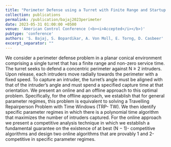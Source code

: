 ```yaml
---
title: "Perimeter Defense using a Turret with Finite Range and Startup Times"
collection: publications
permalink: /publication/bajaj2023perimeter
date: 2023-05-31 01:00:00 +0500
venue: 'American Control Conference (<b><i>Accepted</i></b>)'
pubtype: 'conference'
authors: 'S. Bajaj, S. Bopardikar, A. Von Moll, E. Torng, D. Casbeer'
excerpt_separator: ""
---
```

We consider a perimeter defense problem in a planar conical environment comprising a single turret that has a finite range and non-zero service time. The turret seeks to defend a concentric perimeter against N ≥ 2 intruders. Upon release, each intruders move radially towards the perimeter with a fixed speed. To capture an intruder, the turret’s angle must be aligned with that of the intruder’s angle and must spend a specified capture time at that orientation. We present an online and an offline approach to this optimal problem. Specifically, for the offline approach, we establish that for general parameter regimes, this problem is equivalent to solving a Travelling Repairperson Problem with Time Windows (TRP- TW). We then identify specific parameter regimes in which there is a polynomial time algorithm that maximizes the number of intruders captured. For the online approach we present a competitive analysis technique in which we establish a fundamental guarantee on the existence of at best (N − 1)- competitive algorithms and design two online algorithms that are provably 1 and 2-competitive in specific parameter regimes.
